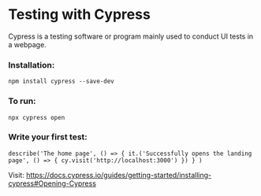 # Testing with Cypress

Cypress is a testing software or program mainly used to conduct UI tests in a webpage.

### Installation:

`npm install cypress --save-dev`

### To run:

`npx cypress open`


### Write your first test:

`describe('The home page', () => {
it.('Successfully opens the landing page', () => {
cy.visit('http://localhost:3000')
})
}
)`

Visit: https://docs.cypress.io/guides/getting-started/installing-cypress#Opening-Cypress
